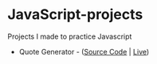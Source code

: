 # JavaScript-projects
Projects I made to practice Javascript

- Quote Generator - ([Source Code](https://github.com/MadsAkselsen/quote-generator) | [Live](https://madsakselsen.github.io/quote-generator/))
